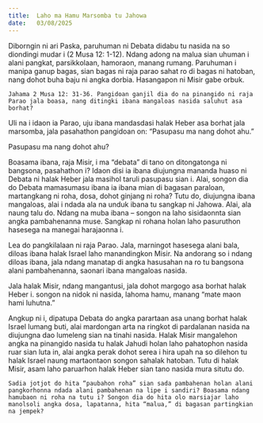 ```yaml
---
title:  Laho ma Hamu Marsomba tu Jahowa
date:   03/08/2025
---
```


Diborngin ni ari Paska, paruhuman ni Debata didabu tu nasida na so diondingi mudar i (2 Musa 12: 1-12). Ndang adong na malua sian uhuman i alani pangkat, parsikkolaan, hamoraon, manang rumang. Paruhuman i manipa ganup bagas, sian bagas ni raja parao sahat ro di bagas ni hatoban, nang dohot buha baju ni angka dorbia. Hasangapon ni Misir gabe orbuk.

`Jahama 2 Musa 12: 31-36. Pangidoan ganjil dia do na pinangido ni raja Parao jala boasa, nang ditingki ibana mangaloas nasida saluhut asa borhat?`

Uli na i idaon ia Parao, uju ibana mandasdasi halak Heber asa borhat jala marsomba, jala pasahathon pangidoan on: “Pasupasu ma nang dohot ahu.”

Pasupasu ma nang dohot ahu?

Boasama ibana, raja Misir, i ma “debata” di tano on ditongatonga ni bangsona, pasahathon i? Idaon disi ia ibana diujungna mananda huaso ni Debata ni halak Heber jala masihol taruli pasupasu sian i. Alai, songon dia do Debata mamasumasu ibana ia ibana mian di bagasan paraloan, martangkang ni roha, dosa, dohot ginjang ni roha? Tutu do, diujungna ibana mangaloas, alai i ndada ala na unduk ibana tu sangkap ni Jahowa. Alai, ala naung talu do. Ndang na muba ibana – songon na laho sisidaonnta sian angka pambahenanna muse. Sangkap ni rohana holan laho pasuruthon hasesega na manegai harajaonna i.

Lea do pangkilalaan ni raja Parao. Jala, marningot hasesega alani bala, diloas ibana halak Israel laho manandingkon Misir. Na andorang so i ndang diloas ibana, jala ndang manatap di angka hasusahan na ro tu bangsona alani pambahenanna, saonari ibana mangaloas nasida.

Jala halak Misir, ndang mangantusi, jala dohot margogo asa borhat halak Heber i. songon na nidok ni nasida, lahoma hamu, manang “mate maon hami luhutna.”

Angkup ni i, dipatupa Debata do angka parartaan asa unang borhat halak Israel lumang buti, alai mardongan arta na ringkot di pardalanan nasida na diujungna dao lumeleng sian na tinahi nasida. Halak Misir mangalehon angka na pinangido nasida tu halak Jahudi holan laho pahatophon nasida ruar sian luta in, alai angka perak dohot serea i hira upah na so dilehon tu halak Israel naung martaontaon songon sahalak hatoban. Tutu di halak Misir, asam laho paruarhon halak Heber sian tano nasida mura situtu do.

`Sadia jotjot do hita “paubahon roha” sian sada pambahenan holan alani pangkorhonna ndada alani pambahenan na lipe i sandiri? Boasama ndang hamubaon ni roha na tutu i? Songon dia do hita olo marsiajar laho manolsoli angka dosa, lapatanna, hita “malua,” di bagasan partingkian na jempek?`